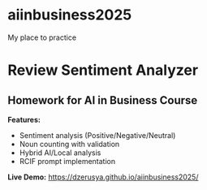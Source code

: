 # aiinbusiness2025
My place to practice
# Review Sentiment Analyzer

## Homework for AI in Business Course

**Features:**
- Sentiment analysis (Positive/Negative/Neutral)
- Noun counting with validation  
- Hybrid AI/Local analysis
- RCIF prompt implementation

**Live Demo:** https://dzerusya.github.io/aiinbusiness2025/
